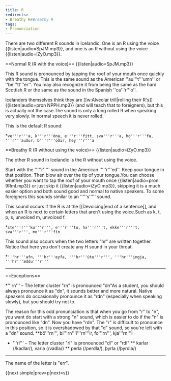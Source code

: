 ```yaml
---
title: R
redirects:
- Breathy R#Breathy R
tags:
- Pronunciation
---
```


There are two different R sounds in Icelandic. One is an R using the voice {{listen|audio=SpJM.mp3}}, and one is an R without using the voice {{listen|audio=iZyO.mp3}}.

==Normal R (R with the voice)==
{{listen|audio=SpJM.mp3}}

This R sound is pronounced by tapping the roof of your mouth once quickly with the tongue. This is the same sound as the American ''au'''t'''umn'' or ''be'''tt'''er''. You may also recognize it from being the same as the hard Scottish R or the same as the sound in the Spanish ''ca'''r'''o''.

Icelanders themselves think they are [[w:Alveolar trill|rolling their R's]] {{listen|audio=pron NPPH.mp3}} (and will teach that to foreigners), but this is actually not the case.<ref group="lower-alpha">The sound is only a long rolled R when speaking very slowly. In normal speech it is never rolled.</ref>

This is the default R sound:

*`ve'''r'''a, k'''r'''óna, e'''r'''fitt, sva'''r'''a, ho'''r'''fa, '''r'''auður, b'''r'''óðir, hey'''r'''a`

==Breathy R (R without using the voice)==
{{listen|audio=iZyO.mp3}}

The other R sound in Icelandic is the R without using the voice.

Start with the '''''r''''' sound in the American '''''r'''ed''. Keep your tongue in that position. Then blow air over the tip of your tongue.<ref group="lower-alpha">You can choose whether you want to tap the roof of your mouth once {{listen|audio=pron 9RmI.mp3}} or just skip it {{listen|audio=iZyO.mp3}}, skipping it is a much easier option and both sound good and normal to native speakers.</ref> To some foreigners this sounds similar to an '''''s''''' sound.

This sound occurs if the R is at the [[Devoicing|end of a sentence]], and when an R is next to certain letters that aren't using the voice.<ref group="lower-alpha">Such as k, t, p, s, unvoiced m, unvoiced f.</ref>

*`ste'''r'''ku'''r''', e'''r'''tu, ha'''r'''t, ekke'''r'''t, sva'''r''', mo'''r'''fín`

This sound also occurs when the two letters "hr" are written together. Notice that here you don't create any H sound in your throat.

*`'''hr'''afn, '''hr'''eyfa, '''hr'''útu'''r''', '''hr'''ingja, '''hr'''æddu'''r'''`

***

==Exceptions==

*'''rn''' – The letter cluster "rn" is pronounced "dn"<ref group="lower-alpha">As a student, you should always pronounce it as "dn", it sounds better and more natural. Native speakers do occasionally pronounce it as "rdn" (especially when speaking slowly), but you should try not to.

The reason for this odd pronunciation is that when you go from "r" to "n", you want do start with a strong "n" sound, which is easier to do if the "n" is pronounced like "dn". Now you have "rdn". The "r" is difficult to pronounce in this position, so it is overshadowed by that "d" sound, so you're left with a "dn" sound.</ref>
**bö'''rn''', bi'''rn'''i'''rn'''ir, fo'''rn''', kja'''rn'''i
* '''rl''' – The letter cluster "rl" is pronounced "dl" or "rdl"
** karlar (/kadlar/), varla (/vadla/)
** perla (/perdla/), þyrla (/þyrdla/)

***

The name of the letter is "err".

{{next simple|prev=p|next=s}}

<level level="a1"/>